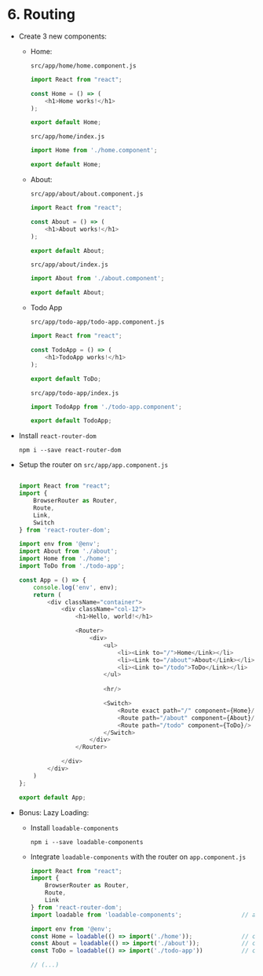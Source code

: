 # 6. Routing

- Create 3 new components:
  - Home:

    `src/app/home/home.component.js`
    ```javascript
    import React from "react";

    const Home = () => (
        <h1>Home works!</h1>
    );

    export default Home;
    ```

    `src/app/home/index.js`
    ```javascript
    import Home from './home.component';

    export default Home;
    ```

  - About:

    `src/app/about/about.component.js`
    ```javascript
    import React from "react";

    const About = () => (
        <h1>About works!</h1>
    );

    export default About;
    ```

    `src/app/about/index.js`
    ```javascript
    import About from './about.component';

    export default About;
    ```

  - Todo App

    `src/app/todo-app/todo-app.component.js`
    ```javascript
    import React from "react";

    const TodoApp = () => (
        <h1>TodoApp works!</h1>
    );

    export default ToDo;
    ```

    `src/app/todo-app/index.js`
    ```javascript
    import TodoApp from './todo-app.component';

    export default TodoApp;
    ```

- Install `react-router-dom`

    ```
    npm i --save react-router-dom
    ```

- Setup the router on `src/app/app.component.js`

    ```javascript

    import React from "react";
    import {                                                                // add
        BrowserRouter as Router,                                            // add
        Route,                                                              // add
        Link,                                                               // add
        Switch                                                              // add
    } from 'react-router-dom';                                              // add

    import env from '@env';
    import About from './about';                                            // add
    import Home from './home';                                              // add
    import ToDo from './todo-app';                                          // add

    const App = () => {
        console.log('env', env);
        return (
            <div className="container">
                <div className="col-12">
                    <h1>Hello, world!</h1>

                    <Router>                                                // add
                        <div>                                               // add
                            <ul>                                            // add
                                <li><Link to="/">Home</Link></li>           // add
                                <li><Link to="/about">About</Link></li>     // add
                                <li><Link to="/todo">ToDo</Link></li>       // add
                            </ul>                                           // add
                                                                            // add
                            <hr/>                                           // add

                            <Switch>                                        // add
                                <Route exact path="/" component={Home}/>    // add
                                <Route path="/about" component={About}/>    // add
                                <Route path="/todo" component={ToDo}/>      // add
                            </Switch>                                       // add
                        </div>                                              // add
                    </Router>                                               // add

                </div>
            </div>
        )
    };

    export default App;

    ```

- Bonus: Lazy Loading:

    - Install `loadable-components`

        ```
        npm i --save loadable-components
        ```

    - Integrate `loadable-components` with the router on `app.component.js`

        ```javascript
        import React from "react";
        import {
            BrowserRouter as Router,
            Route,
            Link
        } from 'react-router-dom';
        import loadable from 'loadable-components';                 // add

        import env from '@env';
        const Home = loadable(() => import('./home'));              // change
        const About = loadable(() => import('./about'));            // change
        const ToDo = loadable(() => import('./todo-app'))           // change

        // (...)
        ```